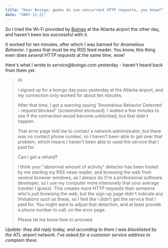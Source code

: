 ```yaml
---
title: "Dear Boingo: geeks do use concurrent HTTP requests, you know?"
date: "2007-11-21"
---
```


So I tried the Wi-Fi provided by [Boingo](http://www.boingo.com/) at the Atlanta airport the other day, and haven't been too successful with it.

It worked for ten minutes, after which I was banned for _Anomalous Behavior_. I guess that must be my RSS feed reader. You know, this thing even does _several HTTP requests_ at the same time, wow!

Here's what I wrote to _service@boingo.com_ yesterday - haven't heard back from them yet.

> Hi
> 
> I signed up for a boingo day pass yesterday at the Atlanta airport, and my connection only worked for about ten minutes.
> 
> After that time, I got a warning saying "Anomalous Behavior Detected - request blocked" (screenshot enclosed). I waited a few minutes to see if the connection would become unblocked, but that didn't happen.
> 
> That error page told me to contact a network administrator, but there was no contact phone number, so I haven't been able to get over that problem, which means I haven't been able to used the service that I paid for.
> 
> Can I get a refund?
> 
> I think your "abnormal amount of activity" detector has been fooled by me starting my RSS news reader, and browsing the web from several browser windows, as I always do (I'm a professional software developer, so I use my computer more intensively that your average traveler I guess). This creates more HTTP requests than someone who's just browsing the web, but the sign-up page didn't indicate any limitations such as these, so I feel like I didn't get the service that I paid for. You might want to adjust that detection, and at least provide a phone number to call, on the error page.
> 
> Please let me know how to proceed.

_Update: they did reply today, and according to them I was blacklisted by the ATL airport network. I've asked for a customer service address to complain there._
